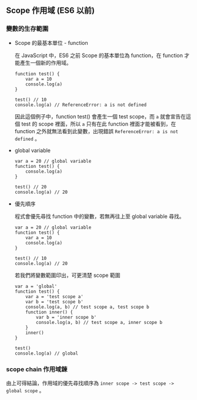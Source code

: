 ## Scope 作用域 (ES6 以前)
### 變數的生存範圍

 - Scope 的最基本單位 -  function

    在 JavaScript 中，ES6 之前 Scope 的基本單位為 function，在 function 才能產生一個新的作用域。
    ```
    function test() {
        var a = 10
        console.log(a)
    }

    test() // 10
    console.log(a) // ReferenceError: a is not defined
    ```
    因此這個例子中，function test() 會產生一個 test scope，而 `a` 就會宣告在這個 test 的 scope 裡面，所以 `a` 只有在此 function 裡面才能被看到，在 function 之外就無法看到此變數，出現錯誤 `ReferenceError: a is not defined` 。

 - global variable

    ```
    var a = 20 // global variable
    function test() {
        console.log(a)
    }

    test() // 20
    console.log(a) // 20
    ```

 - 優先順序

    程式會優先尋找 function 中的變數，若無再往上至 global variable 尋找。

    ```
    var a = 20 // global variable
    function test() {
        var a = 10
        console.log(a)
    }

    test() // 10
    console.log(a) // 20
    ```

    若我們將變數範圍印出，可更清楚 scope 範圍
    ```
    var a = 'global'
    function test() {
        var a = 'test scope a'
        var b = 'test scope b'
        console.log(a, b) // test scope a, test scope b 
        function inner() {
            var b = 'inner scope b'
            console.log(a, b) // test scope a, inner scope b
        }
        inner() 
    }

    test() 
    console.log(a) // global
    ```
### scope chain 作用域鍊
由上可得結論，作用域的優先尋找順序為 `inner scope -> test scope -> global scope` 。